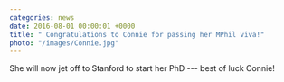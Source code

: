 ```yaml
---
categories: news
date: 2016-08-01 00:00:01 +0000
title: " Congratulations to Connie for passing her MPhil viva!"
photo: "/images/Connie.jpg"
---
```


 She will now jet off to Stanford to start her PhD --- best of luck Connie!
